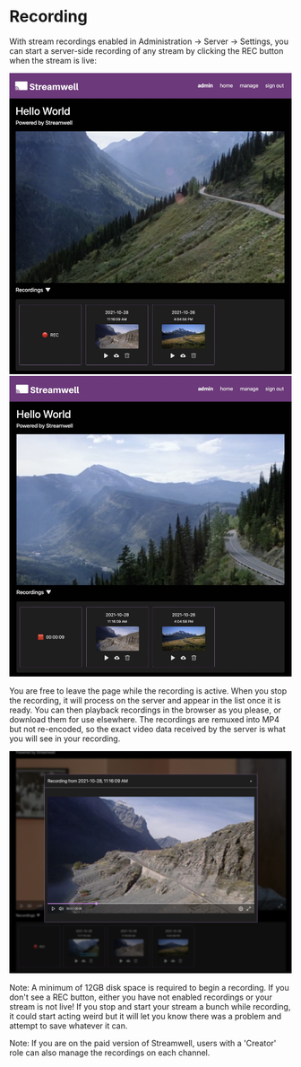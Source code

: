 # Recording

With stream recordings enabled in Administration -> Server -> Settings, you can start a server-side recording of any stream by clicking the REC button when the stream is live:

![](<../.gitbook/assets/Screen Shot 2021-10-28 at 11.17.09 AM.jpg>)![](<../.gitbook/assets/Screen Shot 2021-10-28 at 11.17.30 AM.jpg>)

You are free to leave the page while the recording is active. When you stop the recording, it will process on the server and appear in the list once it is ready. You can then playback recordings in the browser as you please, or download them for use elsewhere. The recordings are remuxed into MP4 but not re-encoded, so the exact video data received by the server is what you will see in your recording.

![](<../.gitbook/assets/Screen Shot 2021-10-28 at 11.24.51 AM.jpg>)

Note: A minimum of 12GB disk space is required to begin a recording. If you don't see a REC button, either you have not enabled recordings or your stream is not live! If you stop and start your stream a bunch while recording, it could start acting weird but it will let you know there was a problem and attempt to save whatever it can.

Note: If you are on the paid version of Streamwell, users with a 'Creator' role can also manage the recordings on each channel.

